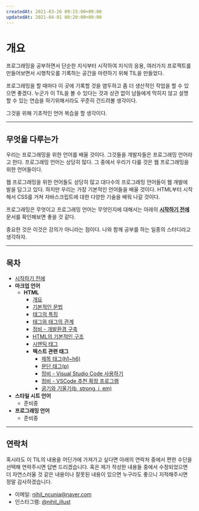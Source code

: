 ```yaml
---
createdAt: 2021-03-26 09:15:00+09:00
updatedAt: 2021-04-01 00:20:00+09:00
---
```


# 개요
프로그래밍을 공부하면서 단순한 지식부터 시작하여 지식의 응용, 여러가지 프로젝트를 만들어보면서 시행착오를 기록하는 공간을 마련하기 위해 TIL을 만들었다.

프로그래밍을 할 때마다 이 곳에 기록할 것을 염두하고 좀 더 생산적인 작업을 할 수 있으면 좋겠다. 누군가 이 TIL을 볼 수 있다는 것과 상관 없이 남들에게 막히지 않고 설명할 수 있는 연습을 하기위해서라도 꾸준히 건드려볼 생각이다.

그것을 위해 기초적인 언어 복습을 할 생각이다.

---

## 무엇을 다루는가
우리는 프로그래밍을 위한 언어를 배울 것이다. 그것들을 개발자들은 프로그래밍 언어라고 한다. 프로그래밍 언어는 상당히 많다. 그 중에서 우리가 다룰 것은 웹 프로그래밍을 위한 언어들이다.

웹 프로그래밍을 위한 언어들도 상당히 많고 대다수의 프로그래밍 언어들이 웹 개발에 발을 담그고 있다. 하지만 우리는 가장 기본적인 언어들을 배울 것이다. HTML부터 시작해서 CSS를 거쳐 자바스크립트에 대한 다양한 기술을 배워 나갈 것이다.

프로그래밍은 무엇이고 프로그래밍 언어는 무엇인지에 대해서는 아래의 **[시작하기 전에](intro/README.md)** 문서를 확인해보면 좋을 것 같다.

중요한 것은 이것은 강의가 아니라는 점이다. 나와 함께 공부를 하는 일종의 스터디라고 생각하자.

---

## 목차
* [시작하기 전에](intro/README.md)
* **마크업 언어**
  * **HTML**
    * [개요](html/README.md)
    * [기본적인 문법](html/1-syntax.md)
    * [태그의 특징](html/2-block-and-inline.md)
    * [태그와 태그의 관계](html/2-parent-child-sibling.md)
    * [정비 - 개발환경 구축](html/3-coding-environment.md)
    * [HTML의 기본적인 구조](html/4-html-default.md)
    * [시맨틱 태그](html/4-semantic-tags.md)
    * **텍스트 관련 태그**
      * [제목 태그(h1~h6)](html/text/1-heading-tag.md)
      * [문단 태그(p)](html/text/2-paragraph-tag.md)
      * [정비 - Visual Studio Code 사용하기](html/6-vscode-download.md)
      * [정비 - VSCode 추천 확장 프로그램](html/7-vscode-extension.md)
      * [굵기와 기울기(b, strong, i, em)](html/text/3-bold-italic.md)
* **스타일 시트 언어**
  * 준비중
* **프로그래밍 언어**
  * 준비중

---

## 연락처
혹시라도 이 TIL의 내용을 어딘가에 가져가고 싶다면 아래의 연락처 중에서 편한 수단을 선택해 연락주시면 답변 드리겠습니다. 혹은 제가 작성한 내용들 중에서 수정되었으면 더 자연스러울 것 같은 내용이나 잘못된 내용이 있으면 누구라도 좋으니 지적해주시면 정말 감사하겠습니다.

* 이메일: [nihil_ncunia@naver.com](mailto:nihil_ncunia@naver.com)
* 인스타그램: [@nihil_illust](https://www.instagram.com/nihil_illust/)